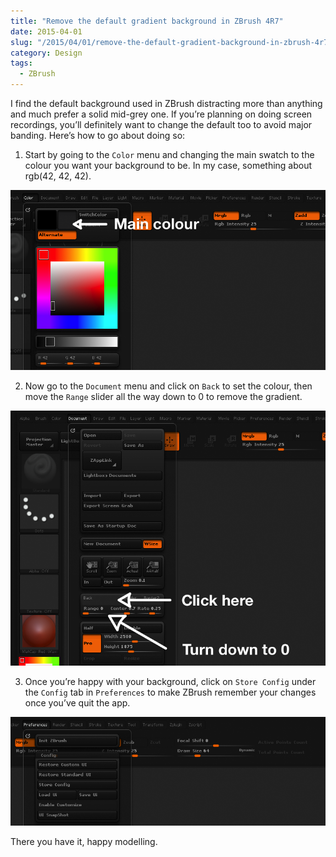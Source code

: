 ```yaml
---
title: "Remove the default gradient background in ZBrush 4R7"
date: 2015-04-01
slug: "/2015/04/01/remove-the-default-gradient-background-in-zbrush-4r7"
category: Design
tags:
  - ZBrush
---
```


I find the default background used in ZBrush distracting more than anything and much prefer a solid mid-grey one. If you’re planning on doing screen recordings, you’ll definitely want to change the default too to avoid major banding. Here’s how to go about doing so:

1) Start by going to the `Color` menu and changing the main swatch to the colour you want your background to be. In my case, something about rgb(42, 42, 42).

![The main colour menu](/static/posts/remove-the-default-gradient-background-in-zbrush-4r7/main_colour.png)

2) Now go to the `Document` menu and click on `Back` to set the colour, then move the `Range` slider all the way down to 0 to remove the gradient.

![Set the background and remove the gradient](/static/posts/remove-the-default-gradient-background-in-zbrush-4r7/set_background.png)

3) Once you’re happy with your background, click on `Store Config` under the `Config` tab in `Preferences` to make ZBrush remember your changes once you’ve quit the app.

![Store your configuration](/static/posts/remove-the-default-gradient-background-in-zbrush-4r7/store_config.png)

There you have it, happy modelling.

